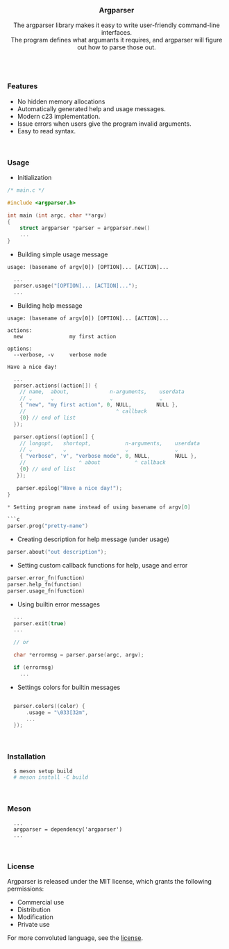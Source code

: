 <br>

<h3 align=center> Argparser </h3>

<p align=center>
  The argparser library makes it easy to write user-friendly command-line interfaces. <br>
  The program defines what argumants it requires, and argparser will figure out how to parse those out.
</p><br><br>


### Features

* No hidden memory allocations
* Automatically generated help and usage messages.
* Modern c23 implementation.
* Issue errors when users give the program invalid arguments.
* Easy to read syntax.

<br>

### Usage

* Initialization

```c
/* main.c */

#include <argparser.h>

int main (int argc, char **argv)
{
    struct argparser *parser = argparser.new()
    ...
}
```

* Building simple usage message

```
usage: (basename of argv[0]) [OPTION]... [ACTION]...
```

```c
  ...
  parser.usage("[OPTION]... [ACTION]...");
  ...
```

* Building help message

```
usage: (basename of argv[0]) [OPTION]... [ACTION]...

actions:
  new               my first action

options:
  --verbose, -v     verbose mode

Have a nice day!
```

```c
  ...
  parser.actions((action[]) {
    // name,  about,             n-arguments,    userdata
    // ⌄      ⌄                  ⌄               ⌄
    { "new", "my first action", 0, NULL,        NULL },
    //                             ⌃ callback
    {0} // end of list
  });

  parser.options((option[] {
    // longopt,   shortopt,           n-arguments,    userdata
    // ⌄          ⌄                   ⌄               ⌄
    { "verbose", 'v', "verbose mode", 0, NULL,        NULL },
    //                 ⌃ about           ⌃ callback
    {0} // end of list
   });

   parser.epilog("Have a nice day!");
}

* Setting program name instead of using basename of argv[0]

```c
parser.prog("pretty-name")
```

* Creating description for help message (under usage)

```c
parser.about("out description");
```

* Setting custom callback functions for help, usage and error

```c
parser.error_fn(function)
parser.help_fn(function)
parser.usage_fn(function)
```

* Using builtin error messages
```c
  ...
  parser.exit(true)
  ...

  // or

  char *errormsg = parser.parse(argc, argv);

  if (errormsg)
    ...
```

* Settings colors for builtin messages
```c

  parser.colors((color) {
      .usage = "\033[32m",
      ...
  });
```
<br>

### Installation
```sh
  $ meson setup build
  # meson install -C build
```
<br>

### Meson

```meson
  ...
  argparser = dependency('argparser')
  ...
```

<br>

### License
Argparser is released under the MIT license, which grants the following permissions:

* Commercial use
* Distribution
* Modification
* Private use

For more convoluted language, see the [license](https://github.com/mini-rose/argparser/blob/master/license).
